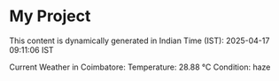 # My Project

This content is dynamically generated in Indian Time (IST): 2025-04-17 09:11:06 IST


Current Weather in Coimbatore:
Temperature: 28.88 °C
Condition: haze
